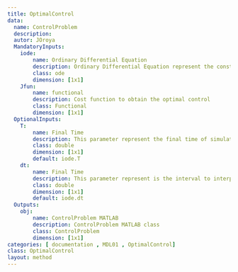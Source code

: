 ```yaml
---
title: OptimalControl
data: 
  name: ControlProblem
  description: 
  autor: JOroya
  MandatoryInputs:   
    iode: 
        name: Ordinary Differential Equation 
        description: Ordinary Differential Equation represent the constrain to minimization the functional 
        class: ode
        dimension: [1x1]
    Jfun: 
        name: functional
        description: Cost function to obtain the optimal control 
        class: Functional
        dimension: [1x1]        
  OptionalInputs:
    T:
        name: Final Time 
        description: This parameter represent the final time of simulation.  
        class: double
        dimension: [1x1]
        default: iode.T 
    dt:
        name: Final Time 
        description: This parameter represent is the interval to interpolate the control, $u$, and state, $y$, to obtain the functional $J$ and the gradient $dH/du$
        class: double
        dimension: [1x1]
        default: iode.dt         
  Outputs:
    obj:
        name: ControlProblem MATLAB
        description: ControlProblem MATLAB class
        class: ControlProblem
        dimension: [1x1]
categories: [ documentation , MDL01 , OptimalControl]
class: OptimalControl
layout: method
---
```

